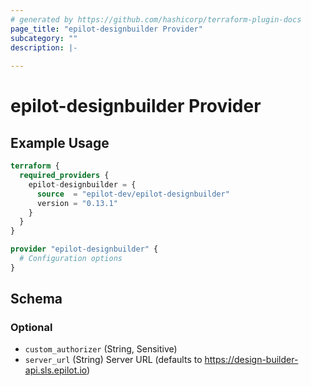 ```yaml
---
# generated by https://github.com/hashicorp/terraform-plugin-docs
page_title: "epilot-designbuilder Provider"
subcategory: ""
description: |-
  
---
```


# epilot-designbuilder Provider



## Example Usage

```terraform
terraform {
  required_providers {
    epilot-designbuilder = {
      source  = "epilot-dev/epilot-designbuilder"
      version = "0.13.1"
    }
  }
}

provider "epilot-designbuilder" {
  # Configuration options
}
```

<!-- schema generated by tfplugindocs -->
## Schema

### Optional

- `custom_authorizer` (String, Sensitive)
- `server_url` (String) Server URL (defaults to https://design-builder-api.sls.epilot.io)
